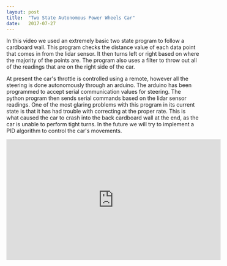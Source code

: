 ```yaml
---
layout: post
title:  "Two State Autonomous Power Wheels Car"
date:   2017-07-27 
---
```


In this video we used an extremely basic two state program to follow a cardboard wall. This program checks the distance value of each data point that comes in from the lidar sensor. It then turns left or right based on where the majority of the points are. The program also uses a filter to throw out all of the readings that are on the right side of the car. 

At present the car's throttle is controlled using a remote, however all the steering is done autonomously through an arduino. The arduino has been programmed to accept serial communication values for steering. The python program then sends serial commands based on the lidar sensor readings. One of the most glaring problems with this program in its current state is that it has had trouble with correcting at the proper rate. This is what caused the car to crash into the back cardboard wall at the end, as the car is unable to perform tight turns. In the future we will try to implement a PID algorithm to control the car's movements.

<iframe width="560" height="315" src="https://www.youtube.com/embed/6O3Oha024Ik" frameborder="0" allowfullscreen></iframe>
